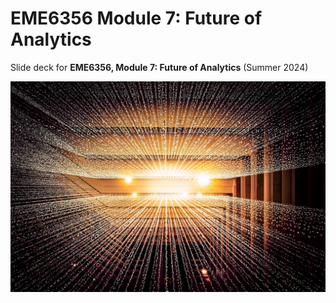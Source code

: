 # EME6356 Module 7: Future of Analytics

Slide deck for **EME6356, Module 7: Future of Analytics** (Summer 2024) 

![](img/7-future.jpg)
